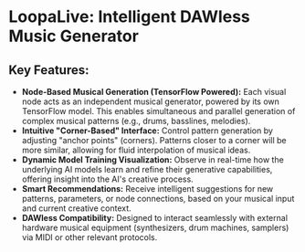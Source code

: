 # LoopaLive: Intelligent DAWless Music Generator

## Key Features:

* **Node-Based Musical Generation (TensorFlow Powered):** Each visual node acts as an independent musical generator, powered by its own TensorFlow model. This enables simultaneous and parallel generation of complex musical patterns (e.g., drums, basslines, melodies).
* **Intuitive "Corner-Based" Interface:** Control pattern generation by adjusting "anchor points" (corners). Patterns closer to a corner will be more similar, allowing for fluid interpolation of musical ideas.
* **Dynamic Model Training Visualization:** Observe in real-time how the underlying AI models learn and refine their generative capabilities, offering insight into the AI's creative process.
* **Smart Recommendations:** Receive intelligent suggestions for new patterns, parameters, or node connections, based on your musical input and current creative context.
* **DAWless Compatibility:** Designed to interact seamlessly with external hardware musical equipment (synthesizers, drum machines, samplers) via MIDI or other relevant protocols.